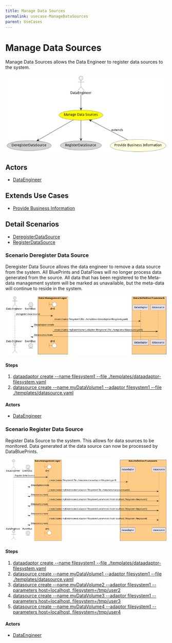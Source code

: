 ```yaml
---
title: Manage Data Sources
permalink: usecase-ManageDataSources
parent: UseCases
---
```

# Manage Data Sources

Manage Data Sources allows the Data Engineer to register data sources to the system.

![Activities Diagram](./Activities.png)

## Actors

* [DataEngineer](actor-dataengineer)





## Extends Use Cases

* [Provide Business Information](usecase-ProvideBusinessInformation)







## Detail Scenarios

* [DeregisterDataSource](#scenario-DeregisterDataSource)
* [RegisterDataSource](#scenario-RegisterDataSource)



### Scenario Deregister Data Source

Deregister Data Source allows the data engineer to remove a data source from the system. All BluePrints and DataFlows will no longer process data generated from the source. All data that has been registered to the Meta-data management system will be marked as unavailable, but the meta-data will continue to reside in the system.

![Scenario DeregisterDataSource](./DeregisterDataSource.png)

#### Steps
1. [dataadaptor create --name filesystem1 --file ./templates/dataadaptor-filesystem.yaml](#action-dataadaptor-create)
1. [datasource create --name myDataVolume1 --adaptor filesystem1 --file ./templates/datasource.yaml](#action-datasource-create)

#### Actors

* [DataEngineer](actor-dataengineer)



### Scenario Register Data Source

Register Data Source to the system. This allows for data sources to be monitored. Data generated at the data source can now be processed by DataBluePrints.

![Scenario RegisterDataSource](./RegisterDataSource.png)

#### Steps
1. [dataadaptor create --name filesystem1 --file ./templates/dataadaptor-filesystem.yaml](#action-dataadaptor-create)
1. [datasource create --name myDataVolume1 --adaptor filesystem1 --file ./templates/datasource.yaml](#action-datasource-create)
1. [datasource create --name myDataVolume2 --adaptor filesystem1 --parameters host=localhost, filesystem=/tmp/user2](#action-datasource-create)
1. [datasource create --name myDataVolume3 --adaptor filesystem1 --parameters host=localhost, filesystem=/tmp/user3](#action-datasource-create)
1. [datasource create --name myDataVolume4 --adaptor filesystem1 --parameters host=localhost, filesystem=/tmp/user4](#action-datasource-create)

#### Actors

* [DataEngineer](actor-dataengineer)




